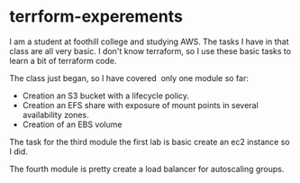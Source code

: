 # terrform-experements

I am a student at foothill college and studying AWS. The tasks I have in that class are all very basic. I don't know terraform, so I use these basic tasks to learn a bit of terraform code.

The class just began, so I have covered  only one module so far:
- Creation an S3 bucket with a lifecycle policy.
- Creation an EFS share with exposure of mount points in several availability zones.
- Creation of an EBS volume 

The task for the third  module  the first lab is basic create an ec2 instance so I did.

The fourth module is pretty create a load balancer for autoscaling groups.
